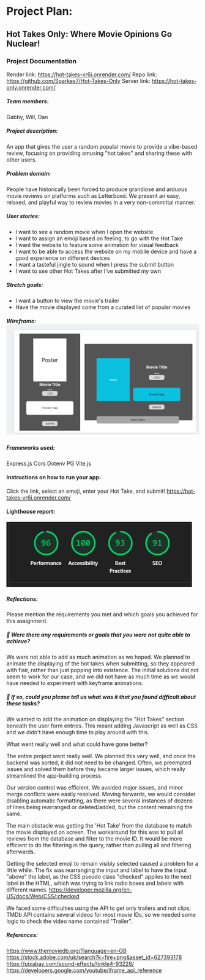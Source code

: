 # Project Plan:

## Hot Takes Only: Where Movie Opinions Go Nuclear!

### Project Documentation

Render link: https://hot-takes-vr6i.onrender.com/
Repo link: https://github.com/Sparkes7/Hot-Takes-Only
Server link: https://hot-takes-only.onrender.com/

##### Team members:

Gabby, Will, Dan

##### Project description:

An app that gives the user a random popular movie to provide a vibe-based review, focusing on providing amusing "hot takes" and sharing these with other users.

##### Problem domain:

People have historically been forced to produce grandiose and arduous movie reviews on platforms such as Letterboxd. We present an easy, relaxed, and playful way to review movies in a very non-committal manner.

##### User stories:

- I want to see a random movie when I open the website
- I want to assign an emoji based on feeling, to go with the Hot Take
- I want the website to feature some animation for visual feedback
- I want to be able to access the website on my mobile device and have
  a good experience on different devices
- I want a tasteful jingle to sound when I press the submit button
- I want to see other Hot Takes after I've submitted my own

##### Stretch goals:

- I want a button to view the movie's trailer
- Have the movie displayed come from a curated list of popular movies

##### Wireframe: ![wireframe](wireframe.png)

##### Frameworks used:

Express.js
Cors
Dotenv
PG
Vite.js

#### Instructions on how to run your app:

Click the link, select an emoji, enter your Hot Take, and submit!
https://hot-takes-vr6i.onrender.com/

#### Lighthouse report:

![lighthouse-report](lighthouse.png)

##### Reflections:

Please mention the requirements you met and which goals you achieved for this assignment.

##### 🎯 Were there any requirements or goals that you were not quite able to achieve?

We were not able to add as much animation as we hoped. We planned to animate the displaying of the hot takes when submitting, so they appeared with flair, rather than just popping into existence.
The initial solutions did not seem to work for our case, and we did not have as much time as we would have needed to experiment with keyframe animations.

##### 🎯 If so, could you please tell us what was it that you found difficult about these tasks?

We wanted to add the animation on displaying the "Hot Takes" section beneath the user form entries. This meant adding Javascript as well as CSS and we didn't have enough time to play around with this.

What went really well and what could have gone better?

The entire project went really well. We planned this very well, and once the backend was sorted, it did not need to be changed. Often, we preempted issues and solved them before they became larger issues, which really streamlined the app-building process.

Our version control was efficient. We avoided major issues, and minor merge conflicts were easily resolved. Moving forwards, we would consider disabling automatic formatting, as there were several instances of dozens of lines being rearranged or deleted/added, but the content remaining the same.

The main obstacle was getting the 'Hot Take' from the database to match the movie displayed on screen. The workaround for this was to pull all reviews from the database and filter to the movie ID. It would be more efficient to do the filtering in the query, rather than pulling all and filtering afterwards.

Getting the selected emoji to remain visibly selected caused a problem for a little while. The fix was rearranging the input and label to have the input "above" the label, as the CSS pseudo class "checked" applies to the next label in the HTML, which was trying to link radio boxes and labels with different names.
https://developer.mozilla.org/en-US/docs/Web/CSS/:checked

We faced some difficulties using the API to get only trailers and not clips; TMDb API contains several videos for most movie IDs, so we needed some logic to check the video name contained "Trailer".

##### References:

https://www.themoviedb.org/?language=en-GB
https://stock.adobe.com/uk/search?k=fire+png&asset_id=627393178
https://pixabay.com/sound-effects/tinkle4-93228/
https://developers.google.com/youtube/iframe_api_reference
